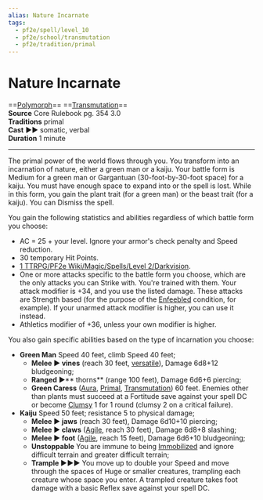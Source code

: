 ```yaml
---
alias: Nature Incarnate
tags:
  - pf2e/spell/level_10
  - pf2e/school/transmutation
  - pf2e/tradition/primal
---
```


# Nature Incarnate

==[Polymorph](Polymorph.md)== ==[Transmutation](Transmutation.md)==  
__Source__ Core Rulebook pg. 354 3.0  
**Traditions** primal  
**Cast** ►► somatic, verbal  
**Duration** 1 minute

---

The primal power of the world flows through you. You transform into an incarnation of nature, either a green man or a kaiju. Your battle form is Medium for a green man or Gargantuan (30-foot-by-30-foot space) for a kaiju. You must have enough space to expand into or the spell is lost. While in this form, you gain the plant trait (for a green man) or the beast trait (for a kaiju). You can Dismiss the spell.

You gain the following statistics and abilities regardless of which battle form you choose:

- AC = 25 + your level. Ignore your armor's check penalty and Speed reduction.
- 30 temporary Hit Points.
- [1 TTRPG/PF2e Wiki/Magic/Spells/Level 2/Darkvision](1%20TTRPG/PF2e%20Wiki/Magic/Spells/Level%202/Darkvision).
- One or more attacks specific to the battle form you choose, which are the only attacks you can Strike with. You're trained with them. Your attack modifier is +34, and you use the listed damage. These attacks are Strength based (for the purpose of the [Enfeebled](Enfeebled.md) condition, for example). If your unarmed attack modifier is higher, you can use it instead.
- Athletics modifier of +36, unless your own modifier is higher.

You also gain specific abilities based on the type of incarnation you choose:

- **Green Man** Speed 40 feet, climb Speed 40 feet;
	- **Melee ► vines** (reach 30 feet, [versatile](versatile)), Damage 6d8+12 bludgeoning;
	- **Ranged** ►** thorns** (range 100 feet), Damage 6d6+6 piercing;
	- **Green Caress** ([Aura](Aura.md), [Primal](Primal.md), [Transmutation](Transmutation.md)) 60 feet. Enemies other than plants must succeed at a Fortitude save against your spell DC or become [Clumsy](Clumsy.md) 1 for 1 round (clumsy 2 on a critical failure).
- **Kaiju** Speed 50 feet; resistance 5 to physical damage;
	- **Melee ► jaws** (reach 30 feet), Damage 6d10+10 piercing;
	- **Melee ► claws** ([Agile](Agile.md), reach 30 feet), Damage 6d8+8 slashing;
	- **Melee ► foot** ([Agile](Agile.md), reach 15 feet), Damage 6d6+10 bludgeoning;
	- **Unstoppable** You are immune to being [Immobilized](Immobilized.md) and ignore difficult terrain and greater difficult terrain;
	- **Trample ►►►** You move up to double your Speed and move through the spaces of Huge or smaller creatures, trampling each creature whose space you enter. A trampled creature takes foot damage with a basic Reflex save against your spell DC.
